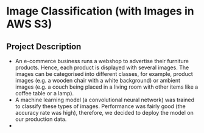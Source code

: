 # Image Classification (with Images in AWS S3)

## Project Description
* An e-commerce business runs a webshop to advertise their furniture products. Hence, each product is displayed with several images. The images can be categorised into different classes, for example, product images (e.g. a wooden chair with a white background) or ambient images (e.g. a couch being placed in a living room with other items like a coffee table or a lamp).
* A machine learning model (a convolutional neural network) was trained to classify these types of images. Performance was fairly good (the accuracy rate was high), therefore, we decided to deploy the model on our production data.
* 
